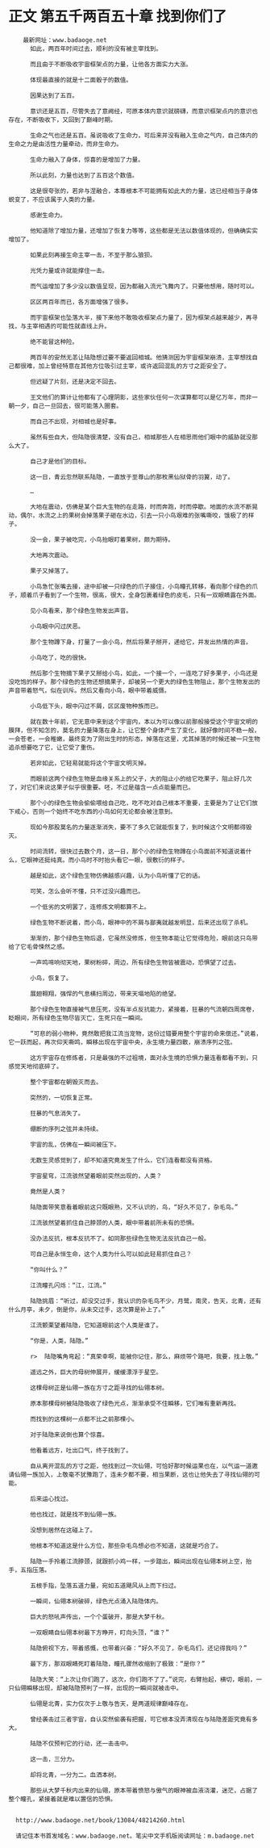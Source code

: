 # 正文 第五千两百五十章 找到你们了
        最新网址：www.badaoge.net
          如此，两百年时间过去，顺利的没有被主宰找到。
      
          而且由于不断吸收宇宙框架点的力量，让他各方面实力大涨。
      
          体现最直接的就是十二面骰子的数值。
      
          因果达到了五百。
      
          意识还是五百，尽管失去了意阙经，可原本体内意识就磅礴，而意识框架点内的意识也存在，不断吸收下，又回到了巅峰时期。
      
          生命之气也还是五百。虽说吸收了生命力，可后来并没有融入生命之气内，自己体内的生命之力是由活性力量牵动，而非生命力。
      
          生命力融入了身体，惊喜的是增加了力量。
      
          所以此刻，力量也达到了五百这个数值。
      
          这是很夸张的，若非与涅融合，本尊根本不可能拥有如此大的力量，这已经相当于身体蜕变了，不应该属于人类的力量。
      
          感谢生命力。
      
          他知道除了增加力量，还增加了恢复力等等，这些都是无法以数值体现的，但确确实实增加了。
      
          如果此刻再接生命主宰一击，不至于那么狼狈。
      
          光凭力量或许就能撑住一击。
      
          而气运增加了多少没以数值呈现，因为都融入流光飞舞内了。只要他想用，随时可以。
      
          区区两百年而已，各方面增强了很多。
      
          而宇宙框架也坠落大半，接下来他不敢吸收框架点力量了，因为框架点越来越少，再寻找，与主宰相遇的可能性就直线上升。
      
          绝不能冒这种险。
      
          两百年的安然无恙让陆隐想过要不要返回相城。他猜测因为宇宙框架崩溃，主宰想找自己都很难，加上曾经特意在其他方位吸引过主宰，或许返回混乱的方寸之距安全了。
      
          但迟疑了片刻，还是决定不回去。
      
          王文他们的算计让他都有了心理阴影，这些家伙任何一次谋算都可以是亿万年，而非一朝一夕，自己一旦回去，很可能落入圈套。
      
          而自己不出现，对相城也是好事。
      
          虽然有些自大，但陆隐很清楚，没有自己，相城那些人在相思雨他们眼中的威胁就没那么大了。
      
          自己才是他们的目标。
      
          这一日，青云忽然联系陆隐，一直放于至尊山的那枚黑仙狱骨的羽翼，动了。
      
          …
      
          大地在震动，仿佛是某个巨大生物的在走路，时而奔跑，时而停歇。地面的水流不断晃动，偶尔，水流之上的果树会掉落果子砸在水边，引去一只小鸟艰难的张嘴嘶咬，饿极了的样子。
      
          没一会，果子被吃完，小鸟抬眼盯着果树，颇为期待。
      
          大地再次震动。
      
          果子又掉落了。
      
          小鸟急忙张嘴去接，途中却被一只绿色的爪子接住，小鸟瞳孔转移，看向那个绿色的爪子，顺着爪子看到了一个生物，很高，很大，全身包裹着绿色的皮毛，只有一双眼睛露在外面。
      
          见小鸟看来，那个绿色生物发出声音。
      
          小鸟眼中闪过厌恶。
      
          那个生物蹲下身，打量了一会小鸟，然后将果子掰开，递给它，并发出热情的声音。
      
          小鸟吃了，吃的很快。
      
          然后那个生物摘下果子又掰给小鸟，如此，一个接一个，一连吃了好多果子，小鸟还是没吃饱的样子。那个绿色的生物还想摘果子，却被另一个更大的绿色生物阻止，那个生物发出的声音带着怒气，似在训斥。然后又看向小鸟，眼中带着威慑。
      
          小鸟低下头，眼中闪过不屑，区区废物种族而已。
      
          就在数十年前，它无意中来到这个宇宙内，本以为可以像以前那般接受这个宇宙文明的膜拜，但不知怎的，莫名的力量降落在身上，让它整个身体产生了变化，就好像时间不稳一般，一会苍老，一会稚嫩，最终变为了刚出生时的形态，掉落在这里，尤其掉落的时候还被一只生物追杀想要吃了它，让它受了重伤。
      
          若非如此，它轻易就能将这个宇宙文明灭掉。
      
          而眼前这两个绿色生物是血缘关系上的父子，大的阻止小的给它吃果子，阻止好几次了，对它们来说这果子似乎很重要。呸，不过是蕴含一点点能量而已。
      
          那个小的绿色生物会偷偷喂给自己吃，吃不吃对自己根本不重要，主要是为了让它们放下戒心，否则一个始终不吃东西的小鸟如何无论都会被注意到。
      
          现如今那股莫名的力量逐渐消失，要不了多久它就能恢复了，到时候这个文明都得毁灭。
      
          时间流转，很快过去数个月，这一日，那个小的绿色生物蹲在小鸟面前不知道说着什么，它眼神还挺纯真。而小鸟时不时抬头看它一眼，很敷衍的样子。
      
          越是如此，这个绿色生物仿佛越感兴趣，认为小鸟听懂了它的话。
      
          可笑，怎么会听不懂，只不过没兴趣而已。
      
          一个低劣的文明罢了，连修炼文明都算不上。
      
          绿色生物不断说着，而小鸟，眼神中的不屑与鄙夷就越发明显，后来还出现了杀机。
      
          渐渐的，那个绿色生物后退，它虽然没修炼，但生物本能让它觉得危险，眼前这只鸟带给了它毛骨悚然之感。
      
          一声鸣啼响彻天地，果树粉碎，周边，所有绿色生物皆被震动，恐惧望了过去。
      
          小鸟，恢复了。
      
          展翅翱翔，强悍的气息横扫周边，带来天塌地陷的绝望。
      
          那个绿色生物直接被气息压死，没有半点反抗能力，紧接着，狂暴的气流朝四周席卷，眨眼间，所有绿色生物尽皆灭亡，生死只在一瞬间。
      
          “可悲的弱小物种，竟然敢把我江流当宠物，这份过错要用整个宇宙的命来偿还。”说着，它一跃而起，再次仰天嘶鸣，瞬移出现在宇宙中央，永生境力量四散，崩溃序列之弦。
      
          这方宇宙存在修炼者，只是最强的不过祖境，面对永生境的恐惧力量连看都看不到，只感觉天地彻底碎了。
      
          整个宇宙都在朝毁灭而去。
      
          突然的，一切恢复正常。
      
          狂暴的气息消失了。
      
          绷断的序列之弦并未持续。
      
          宇宙的乱，仿佛在一瞬间被压下。
      
          无数生灵感觉到了，却不知道究竟发生了什么，它们连看都没有资格。
      
          宇宙星穹，江流骇然望着眼前突然出现的，人类？
      
          竟然是人类？
      
          陆隐面带笑意看着眼前这只既眼熟，又不认识的，鸟，“好久不见了，杂毛鸟。”
      
          江流骇然望着抓住自己脖颈的人类，眼中带着前所未有的恐惧。
      
          没办法反抗，根本反抗不了。如同那些绿色生物无法反抗自己一般。
      
          可自己是永恒生命，这个人类为什么可以如此轻易抓住自己？
      
          “你叫什么？”
      
          江流瞳孔闪烁：“江，江流。”
      
          陆隐挑眉：“听过，却没交过手，我认识的杂毛鸟不少，月鹭，南灵，告天，北青，还有什么月亭，未夕，倒是你，从未交过手，这次算是补上了。”
      
          江流颤栗望着陆隐，它知道眼前这个人类是谁了。
      
          “你是，人类，陆隐。”
      
          r>  陆隐嘴角弯起：“真荣幸啊，能被你记住，那么，麻烦带个路吧，我要，找上敬。”
      
          遥远之外，巨大的母树伸展开，缓缓漂浮于星空。
      
          这棵母树正是仙翎一族在方寸之距寻找的仙翎本树。
      
          原本那棵母树被陆隐吸收了绿色光点，渐渐承受不住瞬移，它们唯有重新再找。
      
          而找到的这棵树一点都不比之前那棵小。
      
          对于陆隐来说倒也算个惊喜。
      
          他看着远方，吐出口气，终于找到了。
      
          自从离开混乱的方寸之距，他找到过一次仙翎，可恰好那时候运果也在，以气运一道邀请仙翎一族加入，上敬毫不犹豫跑了，连未夕都不要，相当果断，这也让他失去了寻找仙翎的可能。
      
          后来运心找过。
      
          他也找过，就是找不到仙翎一族。
      
          没想到居然在这碰上了。
      
          他根本不知道这是什么方位，那些杂毛鸟想必也不知道，这就是巧合了。
      
          陆隐一手拎着江流脖颈，就跟抓小鸡一样，一步踏出，瞬间出现在仙翎本树上空，抬手，五指压落。
      
          五根手指，坠落五道力量，宛如五道飓风从上而下扫过。
      
          一瞬间，仙翎本树破碎，绿色光点涌入陆隐体内。
      
          巨大的怒吼声传出，一个个蛋破开，那是大梦千秋。
      
          一双眼睛自仙翎本树最下方睁开，盯向头顶，“谁？”
      
          陆隐俯视下方，带着感慨，也带着兴奋：“好久不见了，杂毛鸟们，还记得我吗？”
      
          最下方，那双眼睛死盯着陆隐，瞳孔骤然收缩到了极致：“是你？”
      
          陆隐大笑：“上次让你们跑了，这次，你们跑不了了。”说完，右臂抬起，横切，眼前，一只仙翎瞬移出现，却被陆隐预判了一样，出现的一瞬间就被击中。
      
          仙翎是北青，实力仅次于上敬与告天，是两道规律巅峰存在。
      
          曾经袭击过三者宇宙，自认突然偷袭有把握，可它根本没弄清现在与陆隐差距究竟有多大。
      
          陆隐不仅预判它的行动，还一击击中。
      
          这一击，三分力。
      
          却将北青，一分为二。血洒本树。
      
          那些从大梦千秋内出来的仙翎，原本带着愤怒与傲气的眼神被血液浇灌，迷茫，占据了整个瞳孔，紧接着就是难以置信的恐惧。
      
      
      http://www.badaoge.net/book/13084/48214260.html
      
      请记住本书首发域名：www.badaoge.net。笔尖中文手机版阅读网址：m.badaoge.net